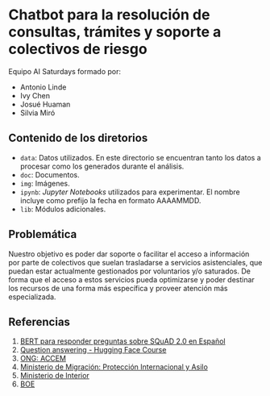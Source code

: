 # Chatbot para la resolución de consultas, trámites y soporte a colectivos de riesgo

Equipo AI Saturdays formado por:
* Antonio Linde
* Ivy Chen
* Josué Huaman
* Silvia Miró

## Contenido de los diretorios

* `data`: Datos utilizados. En este directorio se encuentran tanto los datos a procesar como los generados durante el análisis.
* `doc`: Documentos.
* `img`: Imágenes.
* `ipynb`: _Jupyter Notebooks_ utilizados para experimentar. El nombre incluye como prefijo la fecha en formato AAAAMMDD.
* `lib`: Módulos adicionales.

## Problemática

Nuestro objetivo es poder dar soporte o facilitar el acceso a información
por parte de colectivos que suelan trasladarse a servicios asistenciales,
que puedan estar actualmente gestionados por voluntarios y/o saturados.
De forma que el acceso a estos servicios pueda optimizarse y poder destinar
los recursos de una forma más específica y proveer atención más especializada.


## Referencias

1. [BERT para responder preguntas sobre SQuAD 2.0 en Español](https://jaimesendraberenguer.medium.com/bert-para-responder-preguntas-sobre-squad-2-0-en-espa%C3%B1ol-5842748f051a)
2. [Question answering - Hugging Face Course](https://huggingface.co/course/chapter7/7?fw=pt)
3. [ONG: ACCEM](accem.es)
4. [Ministerio de Migración: Protección Internacional y Asilo](https://extranjeros.inclusion.gob.es/es/ProteccionAsilo/index.html)
5. [Ministerio de Interior](https://www.interior.gob.es/opencms/es/servicios-al-ciudadano/tramites-y-gestiones/oficina-de-asilo-y-refugio/)
6. [BOE](https://www.boe.es/buscar/doc.php?id=BOE-A-2009-17242) 
